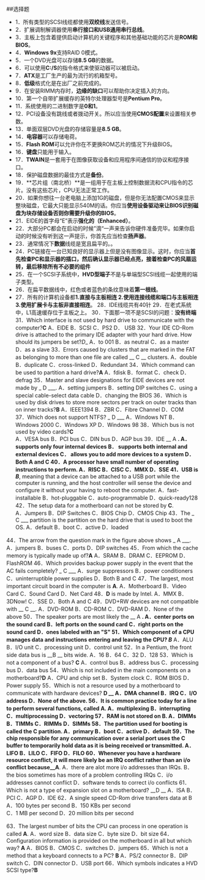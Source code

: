 ##选择题
* 1．所有类型的SCSI线缆都使用**双绞线**发送信号。
* 2．扩展调制解调器使用**串行接口和USB通用串行总线**。
* 3．主板上包含着提供启动计算机的关键程序和其他基础功能的芯片是**ROM和BIOS**。
* 4．**Windows 9x**支持RAID 0模式。
* 5．一个DVD光盘可以存储**8.5 GB**的数据。
* 6．可以使用**C:/S**的指令格式来使驱动器可以被启动。
* 7．**ATX**是工厂生产的最为流行的机箱型号。
* 8．**低级**格式化是在出厂之前完成的。
* 9．在安装RIMM内存时，**边缘的缺口**可以帮助你决定插入的方向。
* 10．第一个自带扩展缓存的英特尔处理器型号是**Pentium Pro**。
* 11．系统使用的二进制数字是**0和1**。
* 12．PCI设备没有跳线或者拨动开关。所以应当使用**CMOS配置**来设置相关参数。
* 13．单面双层DVD光盘的存储容量是**8.5 GB**。
* 14．**电容器**可以存储电荷。
* 15．**Flash ROM**可以允许你在不更换ROM芯片的情况下升级BIOS。
* 16．**键盘**只能用于输入。
* 17．**TWAIN**是一套用于在图像获取设备和应用程序间通信的协议和程序接口。
* 18．保护磁盘数据的最佳方式是**备份**。
* 19．**芯片组（南北桥）**是一组用于在主板上控制数据流和CPU指令的芯片。没有这些芯片，CPU无法正常工作。
* 20．如果你想往一台老电脑上添加1G的磁盘，但是你无法配置CMOS来显示整块磁盘，它最大只能显示540M的话。你应当**使用设备驱动来让BIOS识别磁盘为块存储设备否则你需要升级你的BIOS**。
* 21．EIDE的首字母“E”表示**强化的（Enhanced）**。
* 22．大部分PC都会在启动的时候”滴“一声来告诉你硬件准备完毕。如果你启动的时候没有听到这一声提示，你首先应当检查**扬声器**。
* 23．通常情况下**数据**线缆是宽且扁平的。。
* 24．PC链接在一台已知良好的显示器上但是没有图像显示。这时，你应当**首先检查PC和显示器的插口，然后确认显示器已经点亮，接着检查PC的风扇运转，最后移除所有不必要的组件**
* 25．在一个SCSI子系统中，**HVD型端子**不是与单端型SCSI线缆一起使用的端子类型。
* 26．在扁平数据线中，红色或者蓝色的条纹意味着**第一根线**。 
* 27．所有的计算机设备都**1.直接与主板相连 2.使用连接线缆和端口与主板相连 3.使用扩展卡与主板非直接相连**。
28．IDE线缆共有40针
29．在老式系统中，L1高速缓存位于主板之上。
30．下面那一项不是SCSI的问题：**没有终端**
31．Which interface is not used by hard drive to communicate with the computer?__C__
 A．EIDE                B．SCSI              C．PS2               D． USB 
32．Your IDE CD-Rom drive is attached to the primary IDE adapter with your hard drive. How should its jumpers be set?_D__
    A．to 001             B．as neutral        C．as a master         D．as a slave
33．Errors caused by clusters that are marked in the FAT as belonging to more than one file are called __ C __ clusters.
A．double            B．duplicate           C．cross-linked       D．Redundant
34．Which command can be used to partition a hard drive?__A__
 A．fdisk                 B．format             C．check             D．defrag 
35．Master and slave designations for EIDE devices are not made by _ D ___.
A．setting jumpers                           B．setting DIP switches 
C．using a special cable-select data cable         D．changing the BIOS
36．Which is used by disk drives to store more sectors per track on outer tracks than on inner tracks?__B__
 A．IEEE1394            B．ZBR            C．Fibre Channel      D．COM  
37．Which does not support NTFS? _ D ___
A．Windows NT   B．Windows 2000  C．Windows XP    D．Windows 98
38．Which bus is not used by video cards?__C__  
 A．VESA bus             B．PCI bus         C．DIN bus          D．AGP bus 
39．IDE __ A __.
A．	supports only four internal devices
B．	supports both internal and external devices
C．	allows you to add more devices to a system
D．	Both A and C
40．__A__ processor have small number of operating instructions to perform.
 A．RISC                 B．CISC             C．MMX           D．SSE
41．USB is _B___, meaning that a device can be attached to a USB port while the computer is running, and the host controller will sense the device and configure it without your having to reboot the computer.
A．fast-installable                         B．hot-pluggable
C．auto-programmable	                   D．quick-ready128
42．The setup data for a motherboard can not be stored by __C__.  
 A．Jumpers               B．DIP Switches      C．BIOS Chip       D．CMOS Chip
43．The _ C ___ partition is the partition on the hard drive that is used to boot the OS.
A．default        B．boot           C．active          D．loaded 

 
44．The arrow from the question mark in the figure above shows _ A ___.
A．jumpers          B．buses                C．ports             D．DIP switches
45．From which the cache memory is typically made up of?__A__
 A．SRAM               B．DRAM          C．EEPROM         D．FlashROM 
46．Which provides backup power supply in the event that the AC fails completely? _ C ___
A．surge suppressors                          B．power conditioners  
C．uninterruptible power supplies                D．Both B and C
47．The largest, most important circuit board in the computer is __A__.
 A．Motherboard         B．Video Card       C．Sound Card       D．Net Card
48．__D__ is made by Intel.
A．MMX           B．3DNow!              C．SSE            D．Both A and C
49．DVD+RW devices are not compatible with __ C __. 
A．DVD-ROM         B．CD-ROM            C．DVD-RAM    D．None of the above
50．The speaker ports are most likely the __ A __.
A．center ports on the sound card                 B．left ports on the sound card
C．right ports on the sound card                  D．ones labeled with an "S"
51．Which component of a CPU manages data and instructions entering and leaving the CPU? _B___
A．ALU               B．I/O unit           C．processing unit      D．control unit
52．In a Pentium, the front side data bus is __B __ bits wide.
A．16                 B．64              	C．32               	D．128
53．Which is not a component of a bus? __C__
A．control bus          B．address bus        	C．processing bus     	D．data bus 
54．Which is not included in the main components on a motherboard?__D__
 A．CPU and chip set       B．System clock     C．ROM BIOS       D．Power supply
55．Which is not a resource used by a motherboard to communicate with hardware devices? __D __
A．DMA channel        B．IRQ             C．I/O address       D．None of the above.
56．It is common practice today for a line to perform several functions, called __A__.
A．multiplexing        	B．interrupting     	C．multiprocessing     D．vectoring 
57．RAM is not stored on __B__.
A．DIMMs            B．TIMMs          C．RIMMs           D．SIMMs
58．The partition used for booting is called the __C__ partition.
A．primary            B．boot             C．active            D．default
59．The chip responsible for any communication over a serial port uses the __C__ buffer to temporarily hold data as it is being received or transmitted.
A．LIFO             B．LILO               C．FIFO            D．FILO
60．Whenever you have a hardware resource conflict, it will more likely be an IRQ conflict rather than an i/o conflict because__A__.
   A．there are alot more i/o addresses than IRQs.
   B．the bios sometimes has more of a problem controlling IRQs
   C．i/o addresses cannot conflict
   D．software tends to correct i/o conflicts
61．Which is not a type of expansion slot on a motherboard? __D __
A．ISA               B．PCI              C．AGP             D．IDE
62．A single speed CD-Rom drive transfers data at  B   
     A．100 bytes per second                   B．150 KBs per second   
     C．1 MB per second                      D．20 million bits per second

63．The largest number of bits the CPU can process in one operation is called __A__.
A．word size           B．data size          C．byte size         D．bit size 
64．Configuration information is provided on the motherboard in all but which way? __A__
A．BIOS              B．CMOS           C．switches         D．jumpers
65．Which is not a method that a keyboard connects to a PC? __B__
A．PS/2 connector        B．DIP switch	C．DIN connector    	D．USB port 
66．Which symbols indicates a HVD SCSI type?__B__
